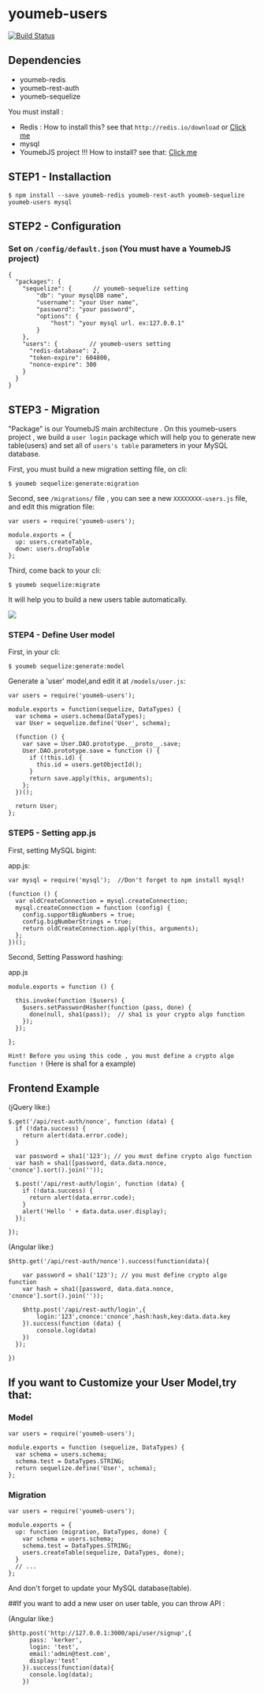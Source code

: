 youmeb-users
============

[![Build Status](https://travis-ci.org/YouMeb/youmeb-users.png?branch=master)](https://travis-ci.org/YouMeb/youmeb-users)

## Dependencies

* youmeb-redis
* youmeb-rest-auth
* youmeb-sequelize

You must install :

* Redis : How to install this? see that `http://redis.io/download` or  [Click me](http://redis.io/download)
* mysql
* YoumebJS project !!! How to install? see that: [Click me](https://github.com/YouMeb/youmeb.js/wiki/%E9%96%8B%E5%A7%8B%E4%BD%BF%E7%94%A8-YouMeb-!) 


## STEP1 - Installaction

    $ npm install --save youmeb-redis youmeb-rest-auth youmeb-sequelize youmeb-users mysql
    
## STEP2 - Configuration

### Set on `/config/default.json` (You must have a YoumebJS project)

    {
      "packages": {
        "sequelize": {      // youmeb-sequelize setting
            "db": "your mysqlDB name",
            "username": "your User name",
            "password": "your password",
            "options": {
                "host": "your mysql url. ex:127.0.0.1"
            }
        },   
        "users": {         // youmeb-users setting
          "redis-database": 2,
          "token-expire": 604800,
          "nonce-expire": 300
        }
      }  
    }

## STEP3 - Migration
"Package" is our YoumebJS main architecture . On this youmeb-users project , we build a `user login` package which will help you to generate new table(users) and set all of `users's table` parameters in your MySQL database. 

First, you must build a new migration setting file, on cli:

    $ youmeb sequelize:generate:migration

Second, see `/migrations/` file , you can see a new `XXXXXXXX-users.js` file, and edit this migration file:

    var users = require('youmeb-users');

    module.exports = {
      up: users.createTable,
      down: users.dropTable
    };

Third, come back to your cli:

    $ youmeb sequelize:migrate
    
It will help you to build a new users table automatically. 

![](https://s3-us-west-2.amazonaws.com/iamblueblog/%E8%9E%A2%E5%B9%95%E5%BF%AB%E7%85%A7+2013-10-15+%E4%B8%8B%E5%8D%884.24.48.png)

### STEP4 - Define User model

First, in your cli:

    $ youmeb sequelize:generate:model

Generate a 'user' model,and edit it at `/models/user.js`:

    var users = require('youmeb-users');

    module.exports = function(sequelize, DataTypes) {
      var schema = users.schema(DataTypes);
      var User = sequelize.define('User', schema);

      (function () {
        var save = User.DAO.prototype.__proto__.save;
        User.DAO.prototype.save = function () {
          if (!this.id) {
            this.id = users.getObjectId();
          }
          return save.apply(this, arguments);
        };
      })();

      return User;
    };

### STEP5 - Setting app.js 

First, setting MySQL bigint:

app.js:

    var mysql = require('mysql');  //Don't forget to npm install mysql!

    (function () {
      var oldCreateConnection = mysql.createConnection;
      mysql.createConnection = function (config) {
        config.supportBigNumbers = true;
        config.bigNumberStrings = true;
        return oldCreateConnection.apply(this, arguments);
      };
    })();

Second, Setting Password hashing:

app.js

    module.exports = function () {

      this.invoke(function ($users) {
        $users.setPasswordHasher(function (pass, done) {
          done(null, sha1(pass));  // sha1 is your crypto algo function
        });
      });

    };
    
`Hint! Before you using this code , you must define a crypto algo function !` (Here is sha1 for a example)






## Frontend Example

(jQuery like:)

    $.get('/api/rest-auth/nonce', function (data) {
      if (!data.success) {
        return alert(data.error.code);
      }
      
      var password = sha1('123'); // you must define crypto algo function
      var hash = sha1([password, data.data.nonce, 'cnonce'].sort().join(''));
      
      $.post('/api/rest-auth/login', function (data) {
        if (!data.success) {
          return alert(data.error.code);
        }
        alert('Hello ' + data.data.user.display);
      });
    
    });
    
(Angular like:)

    $http.get('/api/rest-auth/nonce').success(function(data){
        
        var password = sha1('123'); // you must define crypto algo function
        var hash = sha1([password, data.data.nonce, 'cnonce'].sort().join(''));
        
        $http.post('/api/rest-auth/login',{
            login:'123',cnonce:'cnonce',hash:hash,key:data.data.key    
        }).success(function (data) {
            console.log(data)
        })
      });
      
    })
    

## If you want to Customize your User Model,try that:

### Model

    var users = require('youmeb-users');

    module.exports = function (sequelize, DataTypes) {
      var schema = users.schema;
      schema.test = DataTypes.STRING;
      return sequelize.define('User', schema);
    };

### Migration

    var users = require('youmeb-users');

    module.exports = {
      up: function (migration, DataTypes, done) {
        var schema = users.schema;
        schema.test = DataTypes.STRING;
        users.createTable(sequelize, DataTypes, done);
      }
      // ...
    };
    
And don't forget to update your MySQL database(table).

##If you want to add a new user on user table, you can throw API :

(Angular like:)

    $http.post('http://127.0.0.1:3000/api/user/signup',{
          pass: 'kerker',
          login: 'test',
          email:'admin@test.com',
          display:'test'
        }).success(function(data){
          console.log(data);
        })



